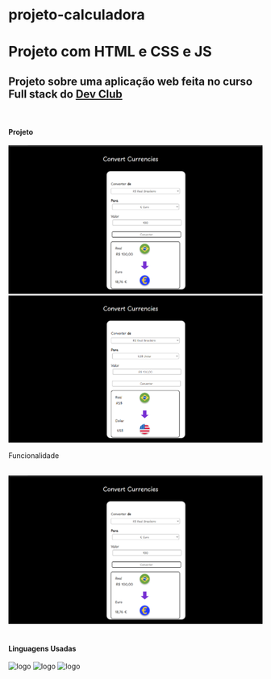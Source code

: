 # projeto-calculadora

<H1> Projeto com HTML e CSS e JS </H1>

<h2> Projeto sobre uma aplicação web feita no curso Full stack do <a href="https://rodolfomori.com.br/devclub/">Dev Club</a></h2>

<br>

<h4>Projeto</h4>


<img  src="https://github.com/kaiocandido/projeto-calculadora-desafio/blob/main/conve.png?raw=true" alt="logo"/>
<br>
<img src="https://github.com/kaiocandido/projeto-calculadora-desafio/blob/main/funciomento.png?raw=true"/>

<p> Funcionalidade</p>
<br>
<img  src="https://github.com/kaiocandido/projeto-calculadora-desafio/blob/main/conve.png?raw=true" alt="logo"/>

<br>
<br>
<a href="projeto-calculadora-desafio-mc9cz8scs-kaios-projects-b7dff787.vercel.app"></a>

<h4>Linguagens Usadas</h4>

<img src="https://img.shields.io/badge/HTML5-E34F26?style=for-the-badge&logo=html5&logoColor=white" alt="logo" width=100px height=30px>
<img src="https://img.shields.io/badge/CSS3-1572B6?style=for-the-badge&logo=css3&logoColor=white" alt="logo" width=100px height=30px>
<img src="https://img.shields.io/badge/javascript-blue?logo=javascript" alt="logo" width=100px height=30px/>

